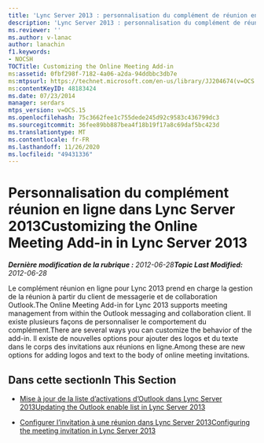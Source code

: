 ```yaml
---
title: 'Lync Server 2013 : personnalisation du complément de réunion en ligne'
description: 'Lync Server 2013 : personnalisation du complément de réunion en ligne.'
ms.reviewer: ''
ms.author: v-lanac
author: lanachin
f1.keywords:
- NOCSH
TOCTitle: Customizing the Online Meeting Add-in
ms:assetid: 0fbf298f-7182-4a06-a2da-94ddbbc3db7e
ms:mtpsurl: https://technet.microsoft.com/en-us/library/JJ204674(v=OCS.15)
ms:contentKeyID: 48183424
ms.date: 07/23/2014
manager: serdars
mtps_version: v=OCS.15
ms.openlocfilehash: 75c3662fee1c755dede245d92c9583c436799dc3
ms.sourcegitcommit: 36fee89bb887bea4f18b19f17a8c69daf5bc423d
ms.translationtype: MT
ms.contentlocale: fr-FR
ms.lasthandoff: 11/26/2020
ms.locfileid: "49431336"
---
```

# <a name="customizing-the-online-meeting-add-in-in-lync-server-2013"></a><span data-ttu-id="722df-103">Personnalisation du complément réunion en ligne dans Lync Server 2013</span><span class="sxs-lookup"><span data-stu-id="722df-103">Customizing the Online Meeting Add-in in Lync Server 2013</span></span>

<div data-xmlns="http://www.w3.org/1999/xhtml">

<div class="topic" data-xmlns="http://www.w3.org/1999/xhtml" data-msxsl="urn:schemas-microsoft-com:xslt" data-cs="https://msdn.microsoft.com/">

<div data-asp="https://msdn2.microsoft.com/asp">



</div>

<div id="mainSection">

<div id="mainBody"><span data-ttu-id="722df-104">

<span> </span></span><span class="sxs-lookup"><span data-stu-id="722df-104">

<span> </span></span></span>

<span data-ttu-id="722df-105">_**Dernière modification de la rubrique :** 2012-06-28_</span><span class="sxs-lookup"><span data-stu-id="722df-105">_**Topic Last Modified:** 2012-06-28_</span></span>

<span data-ttu-id="722df-106">Le complément réunion en ligne pour Lync 2013 prend en charge la gestion de la réunion à partir du client de messagerie et de collaboration Outlook.</span><span class="sxs-lookup"><span data-stu-id="722df-106">The Online Meeting Add-in for Lync 2013 supports meeting management from within the Outlook messaging and collaboration client.</span></span> <span data-ttu-id="722df-107">Il existe plusieurs façons de personnaliser le comportement du complément.</span><span class="sxs-lookup"><span data-stu-id="722df-107">There are several ways you can customize the behavior of the add-in.</span></span> <span data-ttu-id="722df-108">Il existe de nouvelles options pour ajouter des logos et du texte dans le corps des invitations aux réunions en ligne.</span><span class="sxs-lookup"><span data-stu-id="722df-108">Among these are new options for adding logos and text to the body of online meeting invitations.</span></span>

<div>

## <a name="in-this-section"></a><span data-ttu-id="722df-109">Dans cette section</span><span class="sxs-lookup"><span data-stu-id="722df-109">In This Section</span></span>

  - [<span data-ttu-id="722df-110">Mise à jour de la liste d’activations d’Outlook dans Lync Server 2013</span><span class="sxs-lookup"><span data-stu-id="722df-110">Updating the Outlook enable list in Lync Server 2013</span></span>](lync-server-2013-updating-the-outlook-enable-list.md)

  - [<span data-ttu-id="722df-111">Configurer l’invitation à une réunion dans Lync Server 2013</span><span class="sxs-lookup"><span data-stu-id="722df-111">Configuring the meeting invitation in Lync Server 2013</span></span>](lync-server-2013-configuring-the-meeting-invitation.md)

<span data-ttu-id="722df-112"></div>

</div>

<span> </span>

</div>

</div>

</span><span class="sxs-lookup"><span data-stu-id="722df-112"></div>

</div>

<span> </span>

</div>

</div>

</span></span></div>

